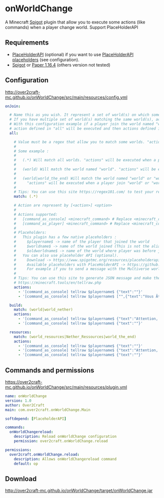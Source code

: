 # onWorldChange
A Minecraft [Spigot](https://www.spigotmc.org/) plugin that allow you to execute some actions (like commands) when a player change world.  Support PlaceHolderAPI

## Requirements 
* [PlaceHolderAPI](https://www.spigotmc.org/resources/placeholderapi.6245/) (optional) if you want to use [PlaceHolderAPI placeholders](https://github.com/PlaceholderAPI/PlaceholderAPI/wiki/Placeholders) (see configuration). 
* [Spigot](https://getbukkit.org/download/spigot) or [Paper 1.16.4](https://papermc.io/downloads#Paper-1.16) (others version not tested)

## Configuration 
http://over2craft-mc.github.io/onWorldChange/src/main/resources/config.yml
```yaml
onJoin:

  # Name this as you wish. It represent a set of world(s) on which some actions will be executed when a player join
  # If you have multiple set of world(s) matching the same world(s), actions will be executed in the same order defined here.
  # With this configuration example if a player join the world named "world",
  # action defined in "all" will be executed and then actions defined in "build"
  all:

    # Value must be a regex that allow you to match some worlds. "actions" will be executed when a player join matched worlds
    #
    # Some example :
    #
    #   (.*) Will match all worlds. "actions" will be executed when a player join any worlds
    #
    #   (world) Will match the world named "world". "actions" will be executed when a player join "world"
    #
    #   (world|world_the_end) Will match the world named "world" or "world_the_end".
    #     "actions" will be executed when a player join "world" or "world_the_end"
    #
    # Tips: You can use this site https://regex101.com/ to test your regex
    match: (.*)

    # Action are represent by [<action>] <option>
    #
    # Actions supported:
    #   [command_as_console] <minecraft_command> # Replace <minecraft_command> with a command that will be executed as console
    #   [command_as_player] <minecraft_command> # Replace <minecraft_command> with a command that will be executed as the player that joined the world
    #
    # Placeholders:
    #   This plugin has a few native placeholders :
    #     $playername$ -> name of the player that joined the world
    #     $worldname$ -> name of the world joined (This is not the alias, just the world name. Use placeholderAPI for Alias)
    #     $oldworldname$ -> name of the world where player was before joining the new one.
    #   You can also use placeholder API (optional).
    #     Download -> https://www.spigotmc.org/resources/placeholderapi.6245/
    #     Available placeholders with PlaceHolderAPI -> https://github.com/PlaceholderAPI/PlaceholderAPI/wiki/Placeholders
    #     For example if you to send a message with the Multiverse world alias use %multiverse_world_alias%
    #
    # Tips: You can use this site to generate JSON message and make them clickable, hoverable...
    # https://minecraft.tools/en/tellraw.php
    actions:
      - '[command_as_console] tellraw $playername$ {"text":""}'
      - '[command_as_console] tellraw $playername$ ["",{"text":"Vous Ãªtes actuellement sur la map","color":"dark_green","clickEvent":{"action":"run_command","value":"/map"}},{"text":" ","clickEvent":{"action":"run_command","value":"/map"}},{"text":"%multiverse_world_alias%","bold":true,"color":"gold","clickEvent":{"action":"run_command","value":"/map"}},{"text":"\n","clickEvent":{"action":"run_command","value":"/map"}},{"text":"Vous pouvez utiliser la commande","color":"dark_green","clickEvent":{"action":"run_command","value":"/map"}},{"text":" ","color":"gold","clickEvent":{"action":"run_command","value":"/map"}},{"text":"/map ","bold":true,"color":"red","clickEvent":{"action":"run_command","value":"/map"}},{"text":"(ou cliquez ici)","italic":true,"color":"red","clickEvent":{"action":"run_command","value":"/map"}},{"text":" ","color":"gold","clickEvent":{"action":"run_command","value":"/map"}},{"text":"pour voir la liste des mondes","color":"dark_green","clickEvent":{"action":"run_command","value":"/map"}}]'

  build:
    match: (world|world_nether)
    actions:
      - '[command_as_console] tellraw $playername$ {"text":"Attention, cette map est utilisÃ©e pour construire. Si vous souhaitez rÃ©colter des ressources, consultez la liste des maps.","color":"blue","clickEvent":{"action":"run_command","value":"/map"}}'
      - '[command_as_console] tellraw $playername$ {"text":""}'

  resources:
    match: (world_resources|Nether_Ressources|world_the_end)
    actions:
      - '[command_as_console] tellraw $playername$ {"text":""}'
      - '[command_as_console] tellraw $playername$ {"text":"Attention, cette map est utilisÃ©e pour la rÃ©colte de ressource uniquement. Si vous souhaitez construire, consultez la liste des maps.","color":"red","clickEvent":{"action":"run_command","value":"/map"}}'
      - '[command_as_console] tellraw $playername$ {"text":""}'
```

## Commands and permissions 
https://over2craft-mc.github.io/onWorldChange/src/main/resources/plugin.yml
```yaml
name: onWorldChange
version: 1.0
author: Over2Craft
main: com.over2craft.onWorldChange.Main

softdepend: [PlaceholderAPI]

commands:
  onWorldChangereload:
    description: Reload onWorldChange configuration
    permission: over2craft.onWorldChange.reload

permissions:
  over2craft.onWorldChange.reload:
    description: Allows onWorldChangereload command
    default: op

```

## Download 
http://over2craft-mc.github.io/onWorldChange/target/onWorldChange.jar
